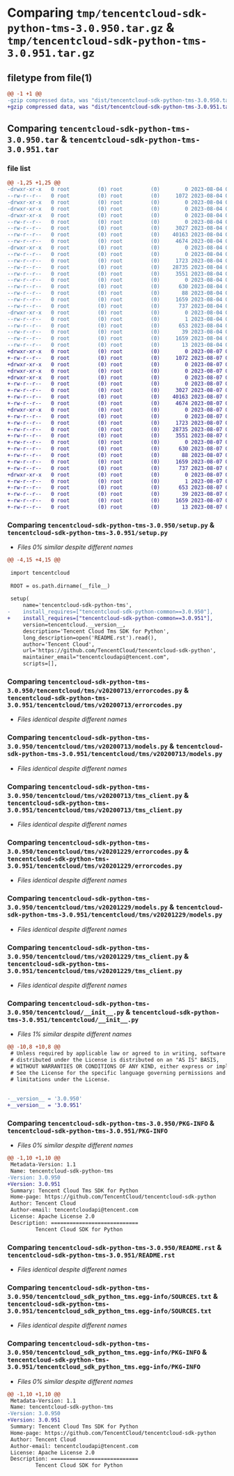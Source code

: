 # Comparing `tmp/tencentcloud-sdk-python-tms-3.0.950.tar.gz` & `tmp/tencentcloud-sdk-python-tms-3.0.951.tar.gz`

## filetype from file(1)

```diff
@@ -1 +1 @@
-gzip compressed data, was "dist/tencentcloud-sdk-python-tms-3.0.950.tar", last modified: Fri Aug  4 00:37:03 2023, max compression
+gzip compressed data, was "dist/tencentcloud-sdk-python-tms-3.0.951.tar", last modified: Mon Aug  7 00:36:54 2023, max compression
```

## Comparing `tencentcloud-sdk-python-tms-3.0.950.tar` & `tencentcloud-sdk-python-tms-3.0.951.tar`

### file list

```diff
@@ -1,25 +1,25 @@
-drwxr-xr-x   0 root         (0) root         (0)        0 2023-08-04 00:37:03.000000 tencentcloud-sdk-python-tms-3.0.950/
--rw-r--r--   0 root         (0) root         (0)     1072 2023-08-04 00:37:02.000000 tencentcloud-sdk-python-tms-3.0.950/setup.py
-drwxr-xr-x   0 root         (0) root         (0)        0 2023-08-04 00:37:03.000000 tencentcloud-sdk-python-tms-3.0.950/tencentcloud/
-drwxr-xr-x   0 root         (0) root         (0)        0 2023-08-04 00:37:03.000000 tencentcloud-sdk-python-tms-3.0.950/tencentcloud/tms/
-drwxr-xr-x   0 root         (0) root         (0)        0 2023-08-04 00:37:03.000000 tencentcloud-sdk-python-tms-3.0.950/tencentcloud/tms/v20200713/
--rw-r--r--   0 root         (0) root         (0)        0 2023-08-04 00:37:02.000000 tencentcloud-sdk-python-tms-3.0.950/tencentcloud/tms/v20200713/__init__.py
--rw-r--r--   0 root         (0) root         (0)     3027 2023-08-04 00:37:02.000000 tencentcloud-sdk-python-tms-3.0.950/tencentcloud/tms/v20200713/errorcodes.py
--rw-r--r--   0 root         (0) root         (0)    40163 2023-08-04 00:37:02.000000 tencentcloud-sdk-python-tms-3.0.950/tencentcloud/tms/v20200713/models.py
--rw-r--r--   0 root         (0) root         (0)     4674 2023-08-04 00:37:02.000000 tencentcloud-sdk-python-tms-3.0.950/tencentcloud/tms/v20200713/tms_client.py
-drwxr-xr-x   0 root         (0) root         (0)        0 2023-08-04 00:37:03.000000 tencentcloud-sdk-python-tms-3.0.950/tencentcloud/tms/v20201229/
--rw-r--r--   0 root         (0) root         (0)        0 2023-08-04 00:37:02.000000 tencentcloud-sdk-python-tms-3.0.950/tencentcloud/tms/v20201229/__init__.py
--rw-r--r--   0 root         (0) root         (0)     1723 2023-08-04 00:37:02.000000 tencentcloud-sdk-python-tms-3.0.950/tencentcloud/tms/v20201229/errorcodes.py
--rw-r--r--   0 root         (0) root         (0)    28735 2023-08-04 00:37:02.000000 tencentcloud-sdk-python-tms-3.0.950/tencentcloud/tms/v20201229/models.py
--rw-r--r--   0 root         (0) root         (0)     3551 2023-08-04 00:37:02.000000 tencentcloud-sdk-python-tms-3.0.950/tencentcloud/tms/v20201229/tms_client.py
--rw-r--r--   0 root         (0) root         (0)        0 2023-08-04 00:37:02.000000 tencentcloud-sdk-python-tms-3.0.950/tencentcloud/tms/__init__.py
--rw-r--r--   0 root         (0) root         (0)      630 2023-08-04 00:37:02.000000 tencentcloud-sdk-python-tms-3.0.950/tencentcloud/__init__.py
--rw-r--r--   0 root         (0) root         (0)       88 2023-08-04 00:37:03.000000 tencentcloud-sdk-python-tms-3.0.950/setup.cfg
--rw-r--r--   0 root         (0) root         (0)     1659 2023-08-04 00:37:03.000000 tencentcloud-sdk-python-tms-3.0.950/PKG-INFO
--rw-r--r--   0 root         (0) root         (0)      737 2023-08-04 00:37:02.000000 tencentcloud-sdk-python-tms-3.0.950/README.rst
-drwxr-xr-x   0 root         (0) root         (0)        0 2023-08-04 00:37:03.000000 tencentcloud-sdk-python-tms-3.0.950/tencentcloud_sdk_python_tms.egg-info/
--rw-r--r--   0 root         (0) root         (0)        1 2023-08-04 00:37:03.000000 tencentcloud-sdk-python-tms-3.0.950/tencentcloud_sdk_python_tms.egg-info/dependency_links.txt
--rw-r--r--   0 root         (0) root         (0)      653 2023-08-04 00:37:03.000000 tencentcloud-sdk-python-tms-3.0.950/tencentcloud_sdk_python_tms.egg-info/SOURCES.txt
--rw-r--r--   0 root         (0) root         (0)       39 2023-08-04 00:37:03.000000 tencentcloud-sdk-python-tms-3.0.950/tencentcloud_sdk_python_tms.egg-info/requires.txt
--rw-r--r--   0 root         (0) root         (0)     1659 2023-08-04 00:37:03.000000 tencentcloud-sdk-python-tms-3.0.950/tencentcloud_sdk_python_tms.egg-info/PKG-INFO
--rw-r--r--   0 root         (0) root         (0)       13 2023-08-04 00:37:03.000000 tencentcloud-sdk-python-tms-3.0.950/tencentcloud_sdk_python_tms.egg-info/top_level.txt
+drwxr-xr-x   0 root         (0) root         (0)        0 2023-08-07 00:36:54.000000 tencentcloud-sdk-python-tms-3.0.951/
+-rw-r--r--   0 root         (0) root         (0)     1072 2023-08-07 00:36:53.000000 tencentcloud-sdk-python-tms-3.0.951/setup.py
+drwxr-xr-x   0 root         (0) root         (0)        0 2023-08-07 00:36:54.000000 tencentcloud-sdk-python-tms-3.0.951/tencentcloud/
+drwxr-xr-x   0 root         (0) root         (0)        0 2023-08-07 00:36:54.000000 tencentcloud-sdk-python-tms-3.0.951/tencentcloud/tms/
+drwxr-xr-x   0 root         (0) root         (0)        0 2023-08-07 00:36:54.000000 tencentcloud-sdk-python-tms-3.0.951/tencentcloud/tms/v20200713/
+-rw-r--r--   0 root         (0) root         (0)        0 2023-08-07 00:36:53.000000 tencentcloud-sdk-python-tms-3.0.951/tencentcloud/tms/v20200713/__init__.py
+-rw-r--r--   0 root         (0) root         (0)     3027 2023-08-07 00:36:53.000000 tencentcloud-sdk-python-tms-3.0.951/tencentcloud/tms/v20200713/errorcodes.py
+-rw-r--r--   0 root         (0) root         (0)    40163 2023-08-07 00:36:53.000000 tencentcloud-sdk-python-tms-3.0.951/tencentcloud/tms/v20200713/models.py
+-rw-r--r--   0 root         (0) root         (0)     4674 2023-08-07 00:36:53.000000 tencentcloud-sdk-python-tms-3.0.951/tencentcloud/tms/v20200713/tms_client.py
+drwxr-xr-x   0 root         (0) root         (0)        0 2023-08-07 00:36:54.000000 tencentcloud-sdk-python-tms-3.0.951/tencentcloud/tms/v20201229/
+-rw-r--r--   0 root         (0) root         (0)        0 2023-08-07 00:36:53.000000 tencentcloud-sdk-python-tms-3.0.951/tencentcloud/tms/v20201229/__init__.py
+-rw-r--r--   0 root         (0) root         (0)     1723 2023-08-07 00:36:53.000000 tencentcloud-sdk-python-tms-3.0.951/tencentcloud/tms/v20201229/errorcodes.py
+-rw-r--r--   0 root         (0) root         (0)    28735 2023-08-07 00:36:53.000000 tencentcloud-sdk-python-tms-3.0.951/tencentcloud/tms/v20201229/models.py
+-rw-r--r--   0 root         (0) root         (0)     3551 2023-08-07 00:36:53.000000 tencentcloud-sdk-python-tms-3.0.951/tencentcloud/tms/v20201229/tms_client.py
+-rw-r--r--   0 root         (0) root         (0)        0 2023-08-07 00:36:53.000000 tencentcloud-sdk-python-tms-3.0.951/tencentcloud/tms/__init__.py
+-rw-r--r--   0 root         (0) root         (0)      630 2023-08-07 00:36:53.000000 tencentcloud-sdk-python-tms-3.0.951/tencentcloud/__init__.py
+-rw-r--r--   0 root         (0) root         (0)       88 2023-08-07 00:36:54.000000 tencentcloud-sdk-python-tms-3.0.951/setup.cfg
+-rw-r--r--   0 root         (0) root         (0)     1659 2023-08-07 00:36:54.000000 tencentcloud-sdk-python-tms-3.0.951/PKG-INFO
+-rw-r--r--   0 root         (0) root         (0)      737 2023-08-07 00:36:53.000000 tencentcloud-sdk-python-tms-3.0.951/README.rst
+drwxr-xr-x   0 root         (0) root         (0)        0 2023-08-07 00:36:54.000000 tencentcloud-sdk-python-tms-3.0.951/tencentcloud_sdk_python_tms.egg-info/
+-rw-r--r--   0 root         (0) root         (0)        1 2023-08-07 00:36:54.000000 tencentcloud-sdk-python-tms-3.0.951/tencentcloud_sdk_python_tms.egg-info/dependency_links.txt
+-rw-r--r--   0 root         (0) root         (0)      653 2023-08-07 00:36:54.000000 tencentcloud-sdk-python-tms-3.0.951/tencentcloud_sdk_python_tms.egg-info/SOURCES.txt
+-rw-r--r--   0 root         (0) root         (0)       39 2023-08-07 00:36:54.000000 tencentcloud-sdk-python-tms-3.0.951/tencentcloud_sdk_python_tms.egg-info/requires.txt
+-rw-r--r--   0 root         (0) root         (0)     1659 2023-08-07 00:36:54.000000 tencentcloud-sdk-python-tms-3.0.951/tencentcloud_sdk_python_tms.egg-info/PKG-INFO
+-rw-r--r--   0 root         (0) root         (0)       13 2023-08-07 00:36:54.000000 tencentcloud-sdk-python-tms-3.0.951/tencentcloud_sdk_python_tms.egg-info/top_level.txt
```

### Comparing `tencentcloud-sdk-python-tms-3.0.950/setup.py` & `tencentcloud-sdk-python-tms-3.0.951/setup.py`

 * *Files 0% similar despite different names*

```diff
@@ -4,15 +4,15 @@
 
 import tencentcloud
 
 ROOT = os.path.dirname(__file__)
 
 setup(
     name='tencentcloud-sdk-python-tms',
-    install_requires=["tencentcloud-sdk-python-common==3.0.950"],
+    install_requires=["tencentcloud-sdk-python-common==3.0.951"],
     version=tencentcloud.__version__,
     description='Tencent Cloud Tms SDK for Python',
     long_description=open('README.rst').read(),
     author='Tencent Cloud',
     url='https://github.com/TencentCloud/tencentcloud-sdk-python',
     maintainer_email="tencentcloudapi@tencent.com",
     scripts=[],
```

### Comparing `tencentcloud-sdk-python-tms-3.0.950/tencentcloud/tms/v20200713/errorcodes.py` & `tencentcloud-sdk-python-tms-3.0.951/tencentcloud/tms/v20200713/errorcodes.py`

 * *Files identical despite different names*

### Comparing `tencentcloud-sdk-python-tms-3.0.950/tencentcloud/tms/v20200713/models.py` & `tencentcloud-sdk-python-tms-3.0.951/tencentcloud/tms/v20200713/models.py`

 * *Files identical despite different names*

### Comparing `tencentcloud-sdk-python-tms-3.0.950/tencentcloud/tms/v20200713/tms_client.py` & `tencentcloud-sdk-python-tms-3.0.951/tencentcloud/tms/v20200713/tms_client.py`

 * *Files identical despite different names*

### Comparing `tencentcloud-sdk-python-tms-3.0.950/tencentcloud/tms/v20201229/errorcodes.py` & `tencentcloud-sdk-python-tms-3.0.951/tencentcloud/tms/v20201229/errorcodes.py`

 * *Files identical despite different names*

### Comparing `tencentcloud-sdk-python-tms-3.0.950/tencentcloud/tms/v20201229/models.py` & `tencentcloud-sdk-python-tms-3.0.951/tencentcloud/tms/v20201229/models.py`

 * *Files identical despite different names*

### Comparing `tencentcloud-sdk-python-tms-3.0.950/tencentcloud/tms/v20201229/tms_client.py` & `tencentcloud-sdk-python-tms-3.0.951/tencentcloud/tms/v20201229/tms_client.py`

 * *Files identical despite different names*

### Comparing `tencentcloud-sdk-python-tms-3.0.950/tencentcloud/__init__.py` & `tencentcloud-sdk-python-tms-3.0.951/tencentcloud/__init__.py`

 * *Files 1% similar despite different names*

```diff
@@ -10,8 +10,8 @@
 # Unless required by applicable law or agreed to in writing, software
 # distributed under the License is distributed on an "AS IS" BASIS,
 # WITHOUT WARRANTIES OR CONDITIONS OF ANY KIND, either express or implied.
 # See the License for the specific language governing permissions and
 # limitations under the License.
 
 
-__version__ = '3.0.950'
+__version__ = '3.0.951'
```

### Comparing `tencentcloud-sdk-python-tms-3.0.950/PKG-INFO` & `tencentcloud-sdk-python-tms-3.0.951/PKG-INFO`

 * *Files 0% similar despite different names*

```diff
@@ -1,10 +1,10 @@
 Metadata-Version: 1.1
 Name: tencentcloud-sdk-python-tms
-Version: 3.0.950
+Version: 3.0.951
 Summary: Tencent Cloud Tms SDK for Python
 Home-page: https://github.com/TencentCloud/tencentcloud-sdk-python
 Author: Tencent Cloud
 Author-email: tencentcloudapi@tencent.com
 License: Apache License 2.0
 Description: ============================
         Tencent Cloud SDK for Python
```

### Comparing `tencentcloud-sdk-python-tms-3.0.950/README.rst` & `tencentcloud-sdk-python-tms-3.0.951/README.rst`

 * *Files identical despite different names*

### Comparing `tencentcloud-sdk-python-tms-3.0.950/tencentcloud_sdk_python_tms.egg-info/SOURCES.txt` & `tencentcloud-sdk-python-tms-3.0.951/tencentcloud_sdk_python_tms.egg-info/SOURCES.txt`

 * *Files identical despite different names*

### Comparing `tencentcloud-sdk-python-tms-3.0.950/tencentcloud_sdk_python_tms.egg-info/PKG-INFO` & `tencentcloud-sdk-python-tms-3.0.951/tencentcloud_sdk_python_tms.egg-info/PKG-INFO`

 * *Files 0% similar despite different names*

```diff
@@ -1,10 +1,10 @@
 Metadata-Version: 1.1
 Name: tencentcloud-sdk-python-tms
-Version: 3.0.950
+Version: 3.0.951
 Summary: Tencent Cloud Tms SDK for Python
 Home-page: https://github.com/TencentCloud/tencentcloud-sdk-python
 Author: Tencent Cloud
 Author-email: tencentcloudapi@tencent.com
 License: Apache License 2.0
 Description: ============================
         Tencent Cloud SDK for Python
```

